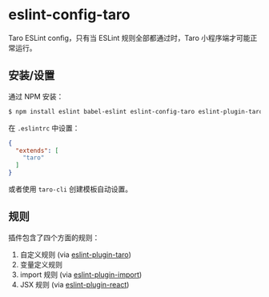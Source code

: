 # eslint-config-taro

Taro ESLint config，只有当 ESLint 规则全部都通过时，Taro 小程序端才可能正常运行。

## 安装/设置

通过 NPM 安装：

```bash
$ npm install eslint babel-eslint eslint-config-taro eslint-plugin-taro eslint-plugin-react eslint-plugin-import --save-dev
```

在 `.eslintrc` 中设置：

```json
{
  "extends": [
    "taro"
  ]
}
```

或者使用 `taro-cli` 创建模板自动设置。

## 规则

插件包含了四个方面的规则：

1. 自定义规则 (via [eslint-plugin-taro](https://github.com/NervJS/taro/tree/master/packages/eslint-plugin-taro))
2. 变量定义规则
3. import 规则 (via [eslint-plugin-import](https://www.npmjs.com/package/eslint-plugin-import))
4. JSX 规则 (via [eslint-plugin-react](https://www.npmjs.com/package/eslint-plugin-react))


